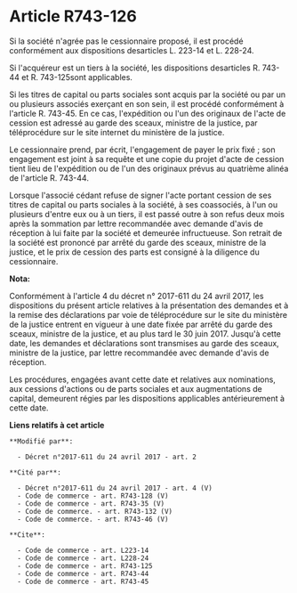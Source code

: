 # Article R743-126

Si la société n'agrée pas le cessionnaire proposé, il est procédé conformément aux dispositions desarticles L. 223-14 et L.
228-24.

Si l'acquéreur est un tiers à la société, les dispositions desarticles R. 743-44 et R. 743-125sont applicables.

Si les titres de capital ou parts sociales sont acquis par la société ou par un ou plusieurs associés exerçant en son sein,
il est procédé conformément à l'article R. 743-45. En ce cas, l'expédition ou l'un des originaux de l'acte de cession est
adressé au garde des sceaux, ministre de la justice, par téléprocédure sur le site internet du ministère de la justice.

Le cessionnaire prend, par écrit, l'engagement de payer le prix fixé ; son engagement est joint à sa requête et une copie du
projet d'acte de cession tient lieu de l'expédition ou de l'un des originaux prévus au quatrième alinéa de l'article R.
743-44.

Lorsque l'associé cédant refuse de signer l'acte portant cession de ses titres de capital ou parts sociales à la société, à
ses coassociés, à l'un ou plusieurs d'entre eux ou à un tiers, il est passé outre à son refus deux mois après la sommation
par lettre recommandée avec demande d'avis de réception à lui faite par la société et demeurée infructueuse. Son retrait de
la société est prononcé par arrêté du garde des sceaux, ministre de la justice, et le prix de cession des parts est consigné
à la diligence du cessionnaire.

**Nota:**

Conformément à l'article 4 du décret n° 2017-611 du 24 avril 2017, les dispositions du présent article relatives à la
présentation des demandes et à la remise des déclarations par voie de téléprocédure sur le site du ministère de la justice
entrent en vigueur à une date fixée par arrêté du garde des sceaux, ministre de la justice, et au plus tard le 30 juin 2017.
Jusqu'à cette date, les demandes et déclarations sont transmises au garde des sceaux, ministre de la justice, par lettre
recommandée avec demande d'avis de réception.

Les procédures, engagées avant cette date et relatives aux nominations, aux cessions d'actions ou de parts sociales et aux
augmentations de capital, demeurent régies par les dispositions applicables antérieurement à cette date.

**Liens relatifs à cet article**

	**Modifié par**:

	  - Décret n°2017-611 du 24 avril 2017 - art. 2

	**Cité par**:

	  - Décret n°2017-611 du 24 avril 2017 - art. 4 (V)
	  - Code de commerce - art. R743-128 (V)
	  - Code de commerce - art. R743-35 (V)
	  - Code de commerce. - art. R743-132 (V)
	  - Code de commerce. - art. R743-46 (V)

	**Cite**:

	  - Code de commerce - art. L223-14
	  - Code de commerce - art. L228-24
	  - Code de commerce - art. R743-125
	  - Code de commerce - art. R743-44
	  - Code de commerce - art. R743-45
